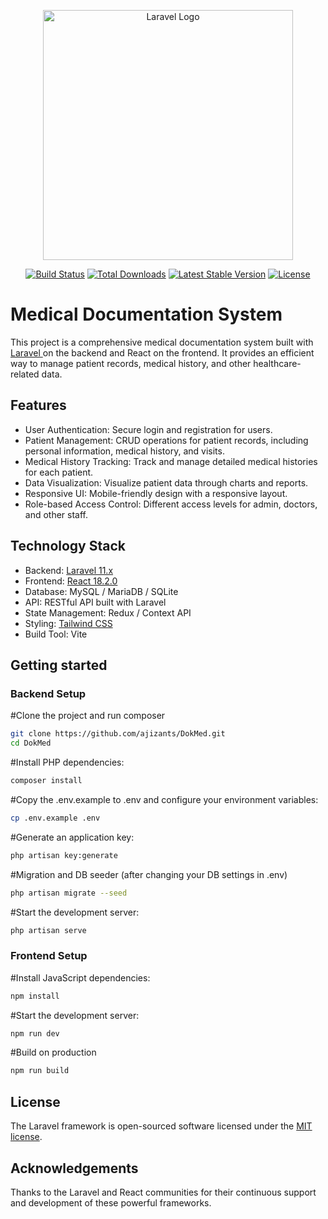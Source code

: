 <p align="center"><a href="https://laravel.com" target="_blank"><img src="https://raw.githubusercontent.com/laravel/art/master/logo-lockup/5%20SVG/2%20CMYK/1%20Full%20Color/laravel-logolockup-cmyk-red.svg" width="400" alt="Laravel Logo"></a></p>

<p align="center">
<a href="https://github.com/laravel/framework/actions"><img src="https://github.com/laravel/framework/workflows/tests/badge.svg" alt="Build Status"></a>
<a href="https://packagist.org/packages/laravel/framework"><img src="https://img.shields.io/packagist/dt/laravel/framework" alt="Total Downloads"></a>
<a href="https://packagist.org/packages/laravel/framework"><img src="https://img.shields.io/packagist/v/laravel/framework" alt="Latest Stable Version"></a>
<a href="https://packagist.org/packages/laravel/framework"><img src="https://img.shields.io/packagist/l/laravel/framework" alt="License"></a>
</p>

# Medical Documentation System

This project is a comprehensive medical documentation system built with <a href="https://laravel.com">Laravel </a> on the backend and React on the frontend. It provides an efficient way to manage patient records, medical history, and other healthcare-related data.

## Features

-   User Authentication: Secure login and registration for users.
-   Patient Management: CRUD operations for patient records, including personal information, medical history, and visits.
-   Medical History Tracking: Track and manage detailed medical histories for each patient.
-   Data Visualization: Visualize patient data through charts and reports.
-   Responsive UI: Mobile-friendly design with a responsive layout.
-   Role-based Access Control: Different access levels for admin, doctors, and other staff.

## Technology Stack

-   Backend: <a href="https://laravel.com">Laravel 11.x</a>
-   Frontend: <a href="https://react.dev/">React 18.2.0</a>
-   Database: MySQL / MariaDB / SQLite
-   API: RESTful API built with Laravel
-   State Management: Redux / Context API
-   Styling: [Tailwind CSS](https://tailwindcss.com/)
-   Build Tool: Vite

## Getting started

### Backend Setup

#Clone the project and run composer

```bash
git clone https://github.com/ajizants/DokMed.git
cd DokMed
```

#Install PHP dependencies:

```bash
composer install

```

#Copy the .env.example to .env and configure your environment variables:

```bash
cp .env.example .env

```

#Generate an application key:

```bash
php artisan key:generate

```

#Migration and DB seeder (after changing your DB settings in .env)

```bash
php artisan migrate --seed

```

#Start the development server:

```bash
php artisan serve

```

### Frontend Setup

#Install JavaScript dependencies:

```bash
npm install
```

#Start the development server:

```bash
npm run dev

```

#Build on production

```bash
npm run build

```

## License

The Laravel framework is open-sourced software licensed under the [MIT license](https://opensource.org/licenses/MIT).

## Acknowledgements

Thanks to the Laravel and React communities for their continuous support and development of these powerful frameworks.
